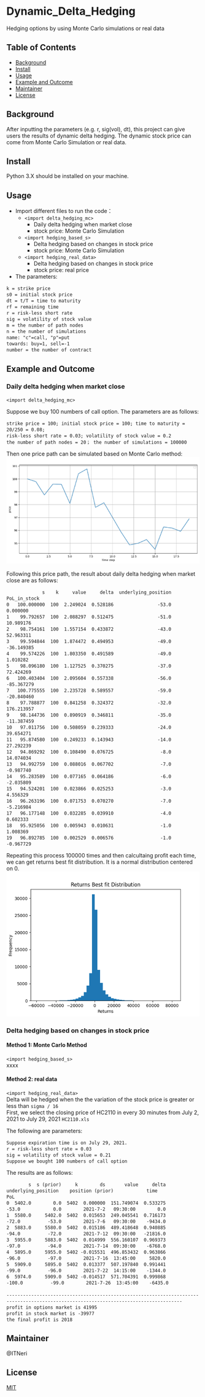 # Dynamic_Delta_Hedging
Hedging options by using Monte Carlo simulations or real data  

## Table of Contents
- [Background](#background)
- [Install](#install)
- [Usage](#usage)
- [Example and Outcome](#example-and-outcome)
- [Maintainer](#maintainer)
- [License](#license)


## Background
After inputting the parameters (e.g. r, sig(vol), dt), this project can give users the results of dynamic delta hedging. The dynamic stock price can come from Monte Carlo Simulation or real data.

## Install
Python 3.X should be installed on your machine.  

## Usage
- Import different files to run the code：   
  - `<import delta_hedging_mc>`  
    - Daily delta hedging when market close
    - stock price: Monte Carlo Simulation
  - `<import hedging_based_s>`  
    - Delta hedging based on changes in stock price
    - stock price: Monte Carlo Simulation
  - `<import hedging_real_data>`  
    - Delta hedging based on changes in stock price
    - stock price: real price
- The parameters:  
```
k = strike price  
s0 = initial stock price  
dt = t/T = time to maturity  
rf = remaining time  
r = risk-less short rate  
sig = volatility of stock value  
m = the number of path nodes  
n = the number of simulations  
name: "c"=call, "p"=put
towards: buy=1, sell=-1
number = the number of contract
```
## Example and Outcome
### Daily delta hedging when market close
`<import delta_hedging_mc>`  
  
Suppose we buy 100 numbers of call option. The parameters are as follows:  
```
strike price = 100; initial stock price = 100; time to maturity = 20/250 = 0.08;
risk-less short rate = 0.03; volatility of stock value = 0.2
the number of path nodes = 20； the number of simulations = 100000
```
  
  
Then one price path can be simulated based on Monte Carlo method:  
![Image text](https://raw.githubusercontent.com/ITNeri/Dynamic_Delta_Hedging/main/img_save/stock_path.png)
  
  
Following this price path, the result about daily delta hedging when market close are as follows:
```
             s    k     value     delta  underlying_position  PoL_in_stock
0   100.000000  100  2.249024  0.528186                -53.0      0.000000
1    99.792657  100  2.088297  0.512475                -51.0     10.989176
2    98.754161  100  1.557154  0.433872                -43.0     52.963311
3    99.594844  100  1.874472  0.494953                -49.0    -36.149385
4    99.574226  100  1.803350  0.491589                -49.0      1.010282
5    98.096180  100  1.127525  0.370275                -37.0     72.424269
6   100.403404  100  2.095604  0.557338                -56.0    -85.367279
7   100.775555  100  2.235728  0.589557                -59.0    -20.840460
8    97.788877  100  0.841258  0.324372                -32.0    176.213957
9    98.144736  100  0.890919  0.346811                -35.0    -11.387459
10   97.011756  100  0.508059  0.239333                -24.0     39.654271
11   95.874580  100  0.249233  0.143943                -14.0     27.292239
12   94.869292  100  0.108490  0.076725                 -8.0     14.074034
13   94.992759  100  0.088016  0.067702                 -7.0     -0.987740
14   95.283589  100  0.077165  0.064186                 -6.0     -2.035809
15   94.524201  100  0.023866  0.025253                 -3.0      4.556329
16   96.263196  100  0.071753  0.070270                 -7.0     -5.216984
17   96.177148  100  0.032285  0.039910                 -4.0      0.602333
18   95.925056  100  0.005943  0.010631                 -1.0      1.008369
19   96.892785  100  0.002529  0.006576                 -1.0     -0.967729
```
  
  
Repeating this process 100000 times and then calcultaing profit each time, we can get returns best fit distribution. It is a normal distribution centered on 0.  
![Image text](https://raw.githubusercontent.com/ITNeri/Dynamic_Delta_Hedging/main/img_save/hedging_stock_path.png)



### Delta hedging based on changes in stock price
#### Method 1: Monte Carlo Method
`<import hedging_based_s>`  
xxxx

  
#### Method 2: real data
`<import hedging_real_data>`  
Delta will be hedged when the the variation of the stock price is greater or less than `sigma / 16`  
First, we select the closing price of HC2110 in every 30 minutes from July 2, 2021 to July 29, 2021  `HC2110.xls`

The following are parameters:
```
Suppose expiration time is on July 29, 2021.  
r = risk-less short rate = 0.03
sig = volatility of stock value = 0.21
Suppose we bought 100 numbers of call option
```

The results are as follows:
```
        s  s (prior)     k        ds       value     delta        underlying_position    position (prior)            time              PoL  				
0  5402.0        0.0  5402  0.000000  151.749074  0.533275   			-53.0            0.0        2021-7-2   09:30:00        0.0  				
1  5580.0     5402.0  5402  0.015653  249.045541  0.716173   			-72.0          -53.0        2021-7-6   09:30:00    -9434.0  				
2  5883.0     5580.0  5402  0.015186  489.418648  0.940885   		        -94.0          -72.0        2021-7-12  09:30:00   -21816.0  				
3  5955.0     5883.0  5402  0.014999  556.160107  0.969373   		   	-97.0          -94.0        2021-7-14  09:30:00    -6768.0  				
4  5895.0     5955.0  5402 -0.015531  496.853432  0.963866   			-96.0          -97.0        2021-7-16  13:45:00     5820.0  				
5  5909.0     5895.0  5402  0.013377  507.197840  0.991441   			-99.0          -96.0        2021-7-22  14:15:00    -1344.0  				
6  5974.0     5909.0  5402 -0.014517  571.704391  0.999868   		       -100.0          -99.0        2021-7-26  13:45:00    -6435.0  				

--------------------------------------------------------------------------------------------------------------------------------------
profit in options market is 41995 
profit in stock market is -39977 
the final profit is 2018 
```
  
## Maintainer
@ITNeri

## License
[MIT](https://github.com/ITNeri/Dynamic_Delta_Hedging/blob/main/others/license.txt)
